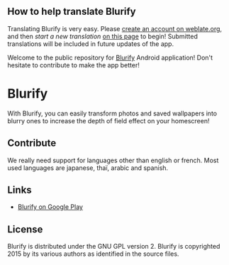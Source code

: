 ## How to help translate Blurify
Translating Blurify is very easy.
Please [create an account on weblate.org](https://hosted.weblate.org/accounts/register/), and then *start a new translation* [on this page](https://hosted.weblate.org/projects/blurify/master/) to begin! Submitted translations will be included in future updates of the app.


Welcome to the public repository for [Blurify](https://play.google.com/store/apps/details?id=com.chteuchteu.blurify) Android application! Don't hesitate to contribute to make the app better!

# Blurify
With Blurify, you can easily transform photos and saved wallpapers into blurry ones to increase the depth of field effect on your homescreen!

## Contribute
We really need support for languages other than english or french. Most used languages are japanese, thaï, arabic and spanish.

## Links
* [Blurify on Google Play](https://play.google.com/store/apps/details?id=com.chteuchteu.blurify)

## License
Blurify is distributed under the GNU GPL version 2. Blurify is copyrighted 2015 by its various authors as identified in the source files.
